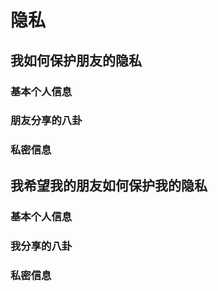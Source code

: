 # 隐私
## 我如何保护朋友的隐私
### 基本个人信息


### 朋友分享的八卦


### 私密信息


## 我希望我的朋友如何保护我的隐私
### 基本个人信息


### 我分享的八卦


### 私密信息

